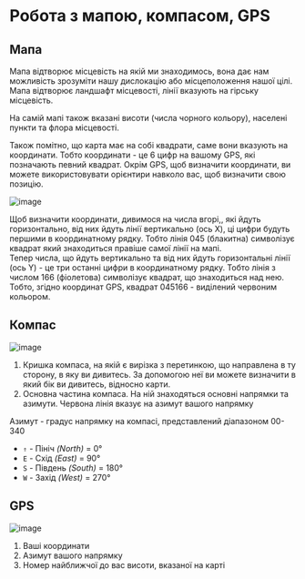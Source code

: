 # Робота з мапою, компасом, GPS
## Мапа
Мапа відтворює місцевість на якій ми знаходимось, вона дає нам можливість зрозуміти нашу дислокацію або місцеположення нашої цілі. Мапа відтворює ландшафт місцевості, лінії вказують на гірську місцевість.  

На самій мапі також вказані висоти (числа чорного кольору), населені пункти та флора місцевості.  

Також помітно, що карта має на собі квадрати, саме вони вказують на координати. Тобто координати - це 6 цифр на вашому GPS, які позначають певний квадрат. Окрім GPS, щоб визначити координати, ви можете використовувати орієнтири навколо вас, щоб визначити свою позицію.

![image](https://github.com/vsrJaguar/Materials/assets/144080908/a9bed935-9b0e-4410-be58-01286772b5e0)

Щоб визначити координати, дивимося на числа вгорі,, які йдуть горизонтально, від них йдуть лінії вертикально (ось Х), ці цифри будуть першими в координатному рядку. Тобто лінія 045 (блакитна) символізує квадрат який знаходиться правіше самої лінії на мапі.  
Тепер числа, що йдуть вертикально та від них йдуть горизонтальні лінії (ось Y) - це три останні цифри в координатному рядку. Тобто лінія з числом 166 (фіолетова) символізує квадрат, що знаходиться над нею. Тобто, згідно координат GPS, квадрат 045166 - виділений червоним кольором.

## Компас
![image](https://github.com/vsrJaguar/Materials/assets/144080908/faae992b-4b2c-4a56-ab48-465287462f47)

1. Кришка компаса, на якій є вирізка з перетинкою, що направлена в ту сторону, в яку ви дивитесь. За допомогою неї ви можете визначити в який бік ви дивитесь, відносно карти.
2. Основна частина компаса. На ній знаходяться основні напрямки та азимути. Червона лінія вказує на азимут вашого напрямку

Азимут - градус напрямку на компасі, представлений діапазоном 00-340  
- `⇑` - Пініч *(North)* = 0°
- `E` - Схід *(East)* = 90°
- `S` - Південь *(South)* = 180°
- `W` - Захід *(West)* = 270°
 
## GPS
![image](https://github.com/vsrJaguar/Materials/assets/144080908/63b64b2e-0292-4317-a808-62aced75ae92)

1. Ваші координати
2. Азимут вашого напрямку
3. Номер найближчої до вас висоти, вказаної на карті
